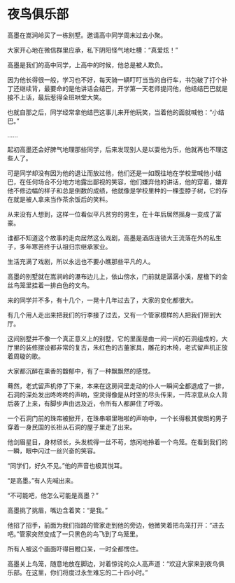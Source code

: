 # 夜鸟俱乐部

高墨在嵩涧岭买了一栋别墅。邀请高中同学周末过去小聚。 

大家开心地在微信群里应承，私下阴阳怪气地吐槽：“真爱炫！” 

高墨是我们的高中同学，上高中的时候，他总是被人欺负。 

因为他长得很一般，学习也不好，每天骑一辆叮叮当当的自行车，书包破了打个补丁还继续背，最要命的是他讲话会结巴，开学第一天老师提问他，他结结巴巴就是接不上话，最后惹得全班哄堂大笑。 

也就自那之后，同学经常拿他结巴这事儿来开他玩笑，当着他的面就喊他：“小结巴。” 

…… 

起初高墨还会好脾气地理那些同学，后来发现别人是以耍他为乐，他就再也不理这些人了。 

可是同学却没有因为他的退让而放过他，他们还是一如既往地在学校里喊他小结巴，在任何场合不分地方地露出鄙视的笑容，他们嫌弃他的讲话，他的穿着，嫌弃他不修边幅的样子和总是倒数的成绩，他就像是学校里种的一棵歪脖子树，它的存在就是被人拿来当作茶余饭后的笑料。 

从来没有人想到，这样一位看似平凡贫穷的男生，在十年后居然摇身一变成了富豪。 

谁都不知道这个故事的走向居然这么戏剧，高墨是酒店连锁大王流落在外的私生子，多年寒苦终于认祖归宗继承家业。 

生活充满了戏剧，所以永远也不要小瞧那些平凡的人。 

高墨的别墅就在嵩涧岭的瀑布边儿上，依山傍水，门前就是潺潺小溪，屋檐下的金丝鸟笼里挂着一排白色的文鸟。 

来的同学并不多，有十几个，一晃十几年过去了，大家的变化都很大。 

有几个用人走出来把我们的行李接了过去，又有一个管家模样的人把我们带到大厅。 

这间别墅并不像一个真正意义上的别墅，它的里面是由一间一间的石洞组成的，大厅里的装修摆设都非常的复古，朱红色的古董家具，雕花的木椅，老式留声机正放着周璇的歌。 

大家都沉醉在熏香的馥郁中，有了一种飘飘然的感觉。 

蓦然，老式留声机停了下来，本来在这房间里走动的仆人一瞬间全都退成了一排，石洞的深处发出咚咚咚的声响，空灵得像是从时空的尽头传来，一阵凉意从众人背后袭了上来，有脚步声由远及近，令所有人都屏住了呼吸。 

一个石洞门前的珠帘被掀开，在珠串噼里啪啦的声响中，一个长得极其俊朗的男子穿着一身民国的长褂从石洞的屋子里走了出来。 

他剑眉星目，身材颀长，头发梳得一丝不苟，悠闲地拎着一个鸟笼。在看到我们的一瞬，眼中闪过一丝兴奋的笑容。 

“同学们，好久不见。”他的声音也极其悦耳。 

“是高墨。”有人先喊出来。 

“不可能吧，他怎么可能是高墨？” 

高墨挑了挑眉，嘴边含着笑：“是我。” 

他招了招手，前面为我们指路的管家走到他的旁边，他微笑着把鸟笼打开：“进去吧。”管家突然变成了一只黑色的鸟飞到了鸟笼里。 

所有人被这个画面吓得目瞪口呆，一时全都愣住。 

高墨关上鸟笼，随意地放在脚边，对着惊诧的众人高声道：“欢迎大家来到夜鸟俱乐部。在这里，你们将度过永生难忘的二十四小时。”